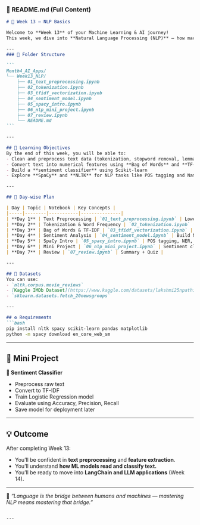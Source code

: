 


### 🧾 **README.md** (Full Content)

````markdown
# 🧠 Week 13 – NLP Basics

Welcome to **Week 13** of your Machine Learning & AI journey!  
This week, we dive into **Natural Language Processing (NLP)** — how machines understand and analyze human language.

---
### 📁 Folder Structure

```
Month4_AI_Apps/
└── Week13_NLP/
    ├── 01_text_preprocessing.ipynb
    ├── 02_tokenization.ipynb
    ├── 03_tfidf_vectorization.ipynb
    ├── 04_sentiment_model.ipynb
    ├── 05_spacy_intro.ipynb
    ├── 06_nlp_mini_project.ipynb
    ├── 07_review.ipynb
    └── README.md
```

---

## 🎯 Learning Objectives
By the end of this week, you will be able to:
- Clean and preprocess text data (tokenization, stopword removal, lemmatization)
- Convert text into numerical features using **Bag of Words** and **TF-IDF**
- Build a **sentiment classifier** using Scikit-learn
- Explore **SpaCy** and **NLTK** for NLP tasks like POS tagging and Named Entity Recognition (NER)

---

## 📅 Day-wise Plan

| Day | Topic | Notebook | Key Concepts |
|-----|--------|-----------|---------------|
| **Day 1** | Text Preprocessing | `01_text_preprocessing.ipynb` | Lowercasing, punctuation removal, stopwords, stemming, lemmatization |
| **Day 2** | Tokenization & Word Frequency | `02_tokenization.ipynb` | Tokenize text, count words, build vocabulary |
| **Day 3** | Bag of Words & TF-IDF | `03_tfidf_vectorization.ipynb` | Convert text → numeric features |
| **Day 4** | Sentiment Analysis | `04_sentiment_model.ipynb` | Build Naive Bayes / Logistic Regression sentiment model |
| **Day 5** | SpaCy Intro | `05_spacy_intro.ipynb` | POS tagging, NER, sentence parsing |
| **Day 6** | Mini Project | `06_nlp_mini_project.ipynb` | Sentiment classifier using TF-IDF |
| **Day 7** | Review | `07_review.ipynb` | Summary + Quiz |

---

## 🧩 Datasets
You can use:
- `nltk.corpus.movie_reviews`
- [Kaggle IMDb Dataset](https://www.kaggle.com/datasets/lakshmi25npathi/imdb-dataset-of-50k-movie-reviews)
- `sklearn.datasets.fetch_20newsgroups`

---

## ⚙️ Requirements
```bash
pip install nltk spacy scikit-learn pandas matplotlib
python -m spacy download en_core_web_sm
````

---

## 🚀 Mini Project

**🎯 Sentiment Classifier**

* Preprocess raw text
* Convert to TF-IDF
* Train Logistic Regression model
* Evaluate using Accuracy, Precision, Recall
* Save model for deployment later

---

## 💡 Outcome

After completing Week 13:

* You’ll be confident in **text preprocessing** and **feature extraction**.
* You’ll understand **how ML models read and classify text.**
* You’ll be ready to move into **LangChain and LLM applications** (Week 14).

---

🧠 *“Language is the bridge between humans and machines — mastering NLP means mastering that bridge.”*

```

---


